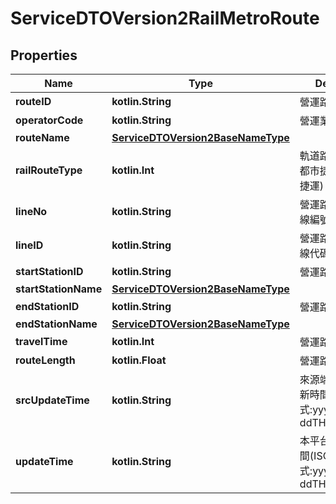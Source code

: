 
# ServiceDTOVersion2RailMetroRoute

## Properties
Name | Type | Description | Notes
------------ | ------------- | ------------- | -------------
**routeID** | **kotlin.String** | 營運路線代碼 | 
**operatorCode** | **kotlin.String** | 營運業者代碼 | 
**routeName** | [**ServiceDTOVersion2BaseNameType**](ServiceDTOVersion2BaseNameType.md) |  | 
**railRouteType** | **kotlin.Int** | 軌道路線類別(33:都市捷運;34:機場捷運) | 
**lineNo** | **kotlin.String** | 營運路線所屬之路線編號 | 
**lineID** | **kotlin.String** | 營運路線所屬之路線代碼 | 
**startStationID** | **kotlin.String** | 營運路線起站代號 | 
**startStationName** | [**ServiceDTOVersion2BaseNameType**](ServiceDTOVersion2BaseNameType.md) |  | 
**endStationID** | **kotlin.String** | 營運路線迄站代號 | 
**endStationName** | [**ServiceDTOVersion2BaseNameType**](ServiceDTOVersion2BaseNameType.md) |  | 
**travelTime** | **kotlin.Int** | 營運路線運行時間 | 
**routeLength** | **kotlin.Float** | 營運路線長度距離 | 
**srcUpdateTime** | **kotlin.String** | 來源端平台資料更新時間(ISO8601格式:yyyy-MM-ddTHH:mm:sszzz) | 
**updateTime** | **kotlin.String** | 本平台資料更新時間(ISO8601格式:yyyy-MM-ddTHH:mm:sszzz) | 



